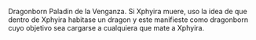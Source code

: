 Dragonborn Paladin de la Venganza.
Si Xphyira muere, uso la idea de que dentro de Xphyira habitase un dragon y este manifieste como dragonborn cuyo objetivo sea cargarse a cualquiera que mate a Xphyira. 

